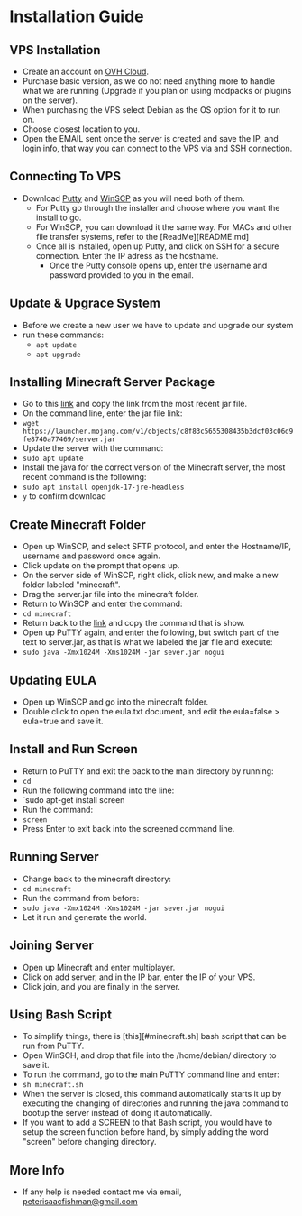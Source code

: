 # Installation Guide

## VPS Installation
- Create an account on [OVH Cloud][OVHCloud].
- Purchase basic version, as we do not need anything more to handle what we are running (Upgrade if you plan on using modpacks or plugins on the server).
- When purchasing the VPS select Debian as the OS option for it to run on.
- Choose closest location to you.
- Open the EMAIL sent once the server is created and save the IP, and login info, that way you can connect to the VPS via and SSH connection.

## Connecting To VPS
- Download [Putty][PuTTY] and [WinSCP][WinSCP] as you will need both of them.
   - For Putty go through the installer and choose where you want the install to go.
   - For WinSCP, you can download it the same way. For MACs and other file transfer systems, refer to the [ReadMe][README.md]
   - Once all is installed, open up Putty, and click on SSH for a secure connection. Enter the IP adress as the hostname.
     - Once the Putty console opens up, enter the username and password provided to you in the email.

## Update & Upgrace System
- Before we create a new user we have to update and upgrade our system
- run these commands:
  - `apt update`
  - `apt upgrade`
  

## Installing Minecraft Server Package
- Go to this [link][MCServer] and copy the link from the most recent jar file.
- On the command line, enter the jar file link:
 - `wget https://launcher.mojang.com/v1/objects/c8f83c5655308435b3dcf03c06d9fe8740a77469/server.jar`
- Update the server with the command:
 - `sudo apt update`
- Install the java for the correct version of the Minecraft server, the most recent command is the following:
 - `sudo apt install openjdk-17-jre-headless`
 - `y` to confirm download

## Create Minecraft Folder
- Open up WinSCP, and select SFTP protocol, and enter the Hostname/IP, username and password once again.
- Click update on the prompt that opens up.
- On the server side of WinSCP, right click, click new, and make a new folder labeled "minecraft".
- Drag the server.jar file into the minecraft folder.
- Return to WinSCP and enter the command:
 - `cd minecraft`
- Return back to the [link][MCServer] and copy the command that is show.
- Open up PuTTY again, and enter the following, but switch part of the text to server.jar, as that is what we labeled the jar file and execute:
 - `sudo java -Xmx1024M -Xms1024M -jar sever.jar nogui` 

## Updating EULA
- Open up WinSCP and go into the minecraft folder.
- Double click to open the eula.txt document, and edit the eula=false > eula=true and save it.
  
## Install and Run Screen
- Return to PuTTY and exit the back to the main directory by running:
 - `cd`
- Run the following command into the line:
 - `sudo apt-get install screen
- Run the command:
 - `screen`
- Press Enter to exit back into the screened command line.

## Running Server
- Change back to the minecraft directory:
 - `cd minecraft`
- Run the command from before:
 - `sudo java -Xmx1024M -Xms1024M -jar sever.jar nogui`
- Let it run and generate the world.

## Joining Server
- Open up Minecraft and enter multiplayer.
- Click on add server, and in the IP bar, enter the IP of your VPS.
- Click join, and you are finally in the server.

## Using Bash Script 
- To simplify things, there is [this][#minecraft.sh] bash script that can be run from PuTTY.
- Open WinSCH, and drop that file into the /home/debian/ directory to save it.
- To run the command, go to the main PuTTY command line and enter:
 - `sh minecraft.sh`
- When the server is closed, this command automatically starts it up by executing the changing of directories and running the java command to bootup the server instead of doing it automatically.
- If you want to add a SCREEN to that Bash script, you would have to setup the screen function before hand, by simply adding the word "screen" before changing directory.

## More Info
- If any help is needed contact me via email, peterisaacfishman@gmail.com


[PuTTY]:https://docs.oracle.com/en/cloud/paas/event-hub-cloud/admin-guide/generate-ssh-key-pair-using-puttygen.html
[WinSCP]:https://winscp.net/eng/download.php
[OVHCloud]:https://www.ovhcloud.com/en-ca/?xtor=SEC-13-GOO-[ca_lab_2020_ovh_brand_undefinite_sale_acquisition_srch_defensive_brand_canada(CA-Trademark)]-[581164829161]-S-[ovh%20cloud]&xts=563736&gclid=Cj0KCQjwg_iTBhDrARIsAD3Ib5hk9g28VIM5ZIvkaPGwFCbEPpKl1vKsf4xlpbp1ZvuqXZS611cHYvsaAk53EALw_wcB
[MCServer]:https://www.minecraft.net/en-us/download/server
